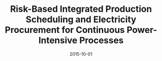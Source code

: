 ---
title: "Risk-Based Integrated Production Scheduling and Electricity Procurement for Continuous Power-Intensive Processes"
collection: publications
category: manuscripts
permalink: /publication/2015-10-01-risk-based-production-scheduling
excerpt: "This paper proposes a risk-based integrated approach to production scheduling and electricity procurement for continuous power-intensive processes. The framework optimizes operational efficiency while managing market risks."
date: 2015-10-01
venue: "Computers & Chemical Engineering"
paperurl: https://doi.org/10.1016/j.compchemeng.2015.106543
citation: "Zhang, Q., Cremer, J. L., Grossmann, I. E., Sundaramoorthy, A., & Pinto, J. M. (2015). 'Risk-Based Integrated Production Scheduling and Electricity Procurement for Continuous Power-Intensive Processes.' Computers & Chemical Engineering, 78, 106543."
---